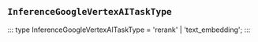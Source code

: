 ## `InferenceGoogleVertexAITaskType`
:::
type InferenceGoogleVertexAITaskType = 'rerank' | 'text_embedding';
:::

